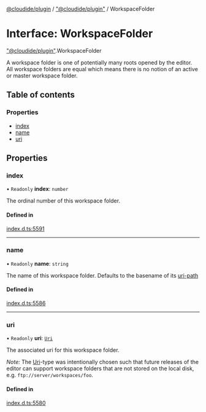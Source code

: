 [@cloudide/plugin](../README.md) / ["@cloudide/plugin"](../modules/_cloudide_plugin_.md) / WorkspaceFolder

# Interface: WorkspaceFolder

["@cloudide/plugin"](../modules/_cloudide_plugin_.md).WorkspaceFolder

A workspace folder is one of potentially many roots opened by the editor. All workspace folders
are equal which means there is no notion of an active or master workspace folder.

## Table of contents

### Properties

- [index](cloudide_plugin_.WorkspaceFolder.md#index)
- [name](cloudide_plugin_.WorkspaceFolder.md#name)
- [uri](cloudide_plugin_.WorkspaceFolder.md#uri)

## Properties

### index

• `Readonly` **index**: `number`

The ordinal number of this workspace folder.

#### Defined in

[index.d.ts:5591](https://github.com/shuyaqian/cloudide-plugin-api/blob/26b31b9/index.d.ts#L5591)

___

### name

• `Readonly` **name**: `string`

The name of this workspace folder. Defaults to
the basename of its [uri-path](#Uri.path)

#### Defined in

[index.d.ts:5586](https://github.com/shuyaqian/cloudide-plugin-api/blob/26b31b9/index.d.ts#L5586)

___

### uri

• `Readonly` **uri**: [`Uri`](../classes/cloudide_plugin_.Uri.md)

The associated uri for this workspace folder.

*Note:* The [Uri](#Uri)-type was intentionally chosen such that future releases of the editor can support
workspace folders that are not stored on the local disk, e.g. `ftp://server/workspaces/foo`.

#### Defined in

[index.d.ts:5580](https://github.com/shuyaqian/cloudide-plugin-api/blob/26b31b9/index.d.ts#L5580)
